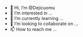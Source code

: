 - 👋 Hi, I’m @Dejicuomu
- 👀 I’m interested in ...
- 🌱 I’m currently learning ...
- 💞️ I’m looking to collaborate on ...
- 📫 How to reach me ...

<!---
Dejicuomu/Dejicuomu is a ✨ special ✨ repository because its `README.md` (this file) appears on your GitHub profile.
You can click the Preview link to take a look at your changes.
--->
